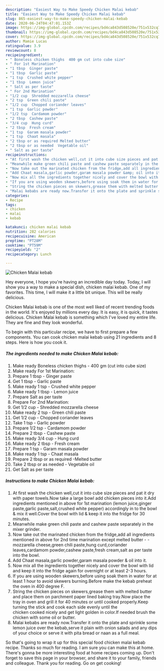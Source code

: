 ```yaml
---
description: "Easiest Way to Make Speedy Chicken Malai kebab"
title: "Easiest Way to Make Speedy Chicken Malai kebab"
slug: 865-easiest-way-to-make-speedy-chicken-malai-kebab
date: 2020-06-24T04:47:01.153Z
image: https://img-global.cpcdn.com/recipes/bd4ca843d508520e/751x532cq70/chicken-malai-kebab-recipe-main-photo.jpg
thumbnail: https://img-global.cpcdn.com/recipes/bd4ca843d508520e/751x532cq70/chicken-malai-kebab-recipe-main-photo.jpg
cover: https://img-global.cpcdn.com/recipes/bd4ca843d508520e/751x532cq70/chicken-malai-kebab-recipe-main-photo.jpg
author: Mamie Lucas
ratingvalue: 3.9
reviewcount: 8
recipeingredient:
- " Boneless chicken thighs  400 gm cut into cube size"
- " For 1st Marination"
- "1 tbsp  Ginger paste"
- "1 tbsp  Garlic paste"
- "1 tsp  Crushed white pepper"
- "1 tbsp  Lemon juice"
- " Salt as per taste"
- " For 2nd Marination"
- "1/2 cup  Shredded mozzarella cheese"
- "2 tsp  Green chili paste"
- "1/2 cup  Chopped coriander leaves"
- "1 tsp  Garlic powder"
- "1/2 tsp  Cardamom powder"
- "2 tbsp  Cashew paste"
- "3/4 cup  Hung curd"
- "2 tbsp  Fresh cream"
- "1 tsp  Garam masala powder"
- "1 tsp  Chaat masala"
- "2 tbsp or as required Melted butter"
- "2 tbsp or as needed  Vegetable oil"
- " Salt as per taste"
recipeinstructions:
- "At first wash the chicken well,cut it into cube size pieces and pat it dry with paper towels.Now take a large bowl add chicken pieces into it.Add ingredients mentioned in above for 1st marination (lemon juice,ginger paste,garlic paste,salt,crushed white pepper) accordingly in to the bowl &amp; mix it well.Cover the bowl with lid &amp; keep it into the fridge for 30 minutes."
- "Meanwhile make green chili paste and cashew paste separately in the mixer grinder."
- "Now take out the marinated chicken from the fridge,add all ingredients mentioned in above for 2nd time marination except melted butter  - mozzarella cheese,green chili paste,hung curd,coriander leaves,cardamom powder,cashew paste,fresh cream,salt as per taste into the bowl."
- "Add Chaat masala,garlic powder,garam masala powder &amp; oil into it."
- "Now mix all the ingredients together nicely and cover the bowl with lid and keep it into the fridge again for overnight or at least 2-3 hours."
- "If you are using wooden skewers,before using soak them in water for at least 1 hour to avoid skewers burning.Before make the kebab preheat the oven in 400 degree F."
- "String the chicken pieces on skewers,grease them with melted butter and place them on parchment paper lined baking tray.Now place the tray in oven and grill it for 40 minutes or until cooked properly.Keep turning the stick and cook each side evenly until the chicken cooked nicely and get light golden in color.If needed brush the chicken with some oil or butter."
- "Malai kebabs are ready now.Transfer it onto the plate and sprinkle some lemon juice over the kebab,serve it plain with onion salads and any dips of your choice or serve it with pita bread or naan as a full meal."
categories:
- Recipe
tags:
- chicken
- malai
- kebab

katakunci: chicken malai kebab 
nutrition: 282 calories
recipecuisine: American
preptime: "PT28M"
cooktime: "PT59M"
recipeyield: "2"
recipecategory: Lunch

---
```



![Chicken Malai kebab](https://img-global.cpcdn.com/recipes/bd4ca843d508520e/751x532cq70/chicken-malai-kebab-recipe-main-photo.jpg)

Hey everyone, I hope you're having an incredible day today. Today, I will show you a way to make a special dish, chicken malai kebab. One of my favorites. This time, I will make it a little bit unique. This will be really delicious.

Chicken Malai kebab is one of the most well liked of recent trending foods in the world. It's enjoyed by millions every day. It is easy, it is quick, it tastes delicious. Chicken Malai kebab is something which I've loved my entire life. They are fine and they look wonderful.




To begin with this particular recipe, we have to first prepare a few components. You can cook chicken malai kebab using 21 ingredients and 8 steps. Here is how you cook it.

<!--inarticleads1-->

##### The ingredients needed to make Chicken Malai kebab:

1. Make ready  Boneless chicken thighs - 400 gm (cut into cube size)
1. Make ready  For 1st Marination:
1. Prepare 1 tbsp - Ginger paste
1. Get 1 tbsp - Garlic paste
1. Make ready 1 tsp - Crushed white pepper
1. Make ready 1 tbsp - Lemon juice
1. Prepare  Salt as per taste
1. Prepare  For 2nd Marination:
1. Get 1/2 cup - Shredded mozzarella cheese
1. Make ready 2 tsp - Green chili paste
1. Get 1/2 cup - Chopped coriander leaves
1. Take 1 tsp - Garlic powder
1. Prepare 1/2 tsp - Cardamom powder
1. Prepare 2 tbsp - Cashew paste
1. Make ready 3/4 cup - Hung curd
1. Make ready 2 tbsp - Fresh cream
1. Prepare 1 tsp - Garam masala powder
1. Make ready 1 tsp - Chaat masala
1. Prepare 2 tbsp or as required -Melted butter
1. Take 2 tbsp or as needed - Vegetable oil
1. Get  Salt as per taste




<!--inarticleads2-->

##### Instructions to make Chicken Malai kebab:

1. At first wash the chicken well,cut it into cube size pieces and pat it dry with paper towels.Now take a large bowl add chicken pieces into it.Add ingredients mentioned in above for 1st marination (lemon juice,ginger paste,garlic paste,salt,crushed white pepper) accordingly in to the bowl &amp; mix it well.Cover the bowl with lid &amp; keep it into the fridge for 30 minutes.
1. Meanwhile make green chili paste and cashew paste separately in the mixer grinder.
1. Now take out the marinated chicken from the fridge,add all ingredients mentioned in above for 2nd time marination except melted butter  - - mozzarella cheese,green chili paste,hung curd,coriander leaves,cardamom powder,cashew paste,fresh cream,salt as per taste into the bowl.
1. Add Chaat masala,garlic powder,garam masala powder &amp; oil into it.
1. Now mix all the ingredients together nicely and cover the bowl with lid and keep it into the fridge again for overnight or at least 2-3 hours.
1. If you are using wooden skewers,before using soak them in water for at least 1 hour to avoid skewers burning.Before make the kebab preheat the oven in 400 degree F.
1. String the chicken pieces on skewers,grease them with melted butter and place them on parchment paper lined baking tray.Now place the tray in oven and grill it for 40 minutes or until cooked properly.Keep turning the stick and cook each side evenly until the chicken cooked nicely and get light golden in color.If needed brush the chicken with some oil or butter.
1. Malai kebabs are ready now.Transfer it onto the plate and sprinkle some lemon juice over the kebab,serve it plain with onion salads and any dips of your choice or serve it with pita bread or naan as a full meal.




So that's going to wrap it up for this special food chicken malai kebab recipe. Thanks so much for reading. I am sure you can make this at home. There's gonna be more interesting food at home recipes coming up. Don't forget to save this page in your browser, and share it to your family, friends and colleague. Thank you for reading. Go on get cooking!
